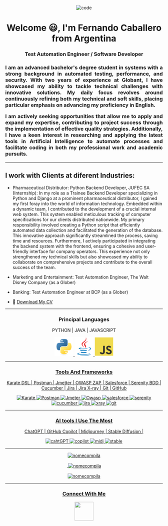 
<p align="center"><img  src="https://media.licdn.com/dms/image/D4D16AQFYPxrkTAFTcQ/profile-displaybackgroundimage-shrink_350_1400/0/1690881508254?e=1709769600&v=beta&t=wWbQrevUjGF1Ts7m7GZ4jo5FHEw38bYZoXVKEkUAayg" alt="code" /></p>

<h1 align="center">Welcome 😃, I'm Fernando Caballero from Argentina</h1>
<h3 align="center">Test Automation Engineer / Software Developer</h3>

<h3 align="justify">I am an advanced bachelor's degree student in systems with a strong background in automated testing, performance, and security. With two years of experience at Globant, I have showcased my ability to tackle technical challenges with innovative solutions. My daily focus revolves around continuously refining both my technical and soft skills, placing particular emphasis on advancing my proficiency in English.

I am actively seeking opportunities that allow me to apply and expand my expertise, contributing to project success through the implementation of effective quality strategies. Additionally, I have a keen interest in researching and applying the latest tools in Artificial Intelligence to automate processes and facilitate coding in both my professional work and academic pursuits.</h3>

<hr>

<h2> I work with Clients at diferent Industries: </h2>

- Pharmaceutical Distributor: Python Backend Developer, JUFEC SA (Internship): In my role as a Trainee Backend Developer specializing in Python and Django at a prominent pharmaceutical distributor, I gained my first foray into the world of information technology. Embedded within a dynamic team, I contributed to the development of a crucial internal web system. This system enabled meticulous tracking of computer specifications for our clients distributed nationwide.
My primary responsibility involved creating a Python script that efficiently automated data collection and facilitated the generation of the database. This innovative approach significantly streamlined the process, saving time and resources.
Furthermore, I actively participated in integrating the backend system with the frontend, ensuring a cohesive and user-friendly interface for company operators. This experience not only strengthened my technical skills but also showcased my ability to collaborate on comprehensive projects and contribute to the overall success of the team.

- Marketing and Entertainment: Test Automation Engineer, The Walt Disney Company (as a Glober)
- Banking: Test Automation Engineer at BCP (as a Glober)
- 📄 [Download My CV](https://drive.google.com/file/d/1afcRedBzQYKQmjtYqNRXxHYv1nKyTdfp/view?usp=sharing)


<hr>

<h3 align="center">Principal Languages</h3>

<p align="center">
  PYTHON | JAVA | JAVASCRIPT
</p>
<p align="center"> <a href="https://angular.io" target="_blank" rel="noreferrer"> 
  <a href="https://www.python.org" target="_blank" rel="noreferrer"> <img src="https://raw.githubusercontent.com/devicons/devicon/master/icons/python/python-original.svg" alt="python" width="60" height="60"/> </a> <a href="https://www.java.com" target="_blank" rel="noreferrer"> <img src="https://raw.githubusercontent.com/devicons/devicon/master/icons/java/java-original.svg" alt="java" width="60" height="60"/> </a>
  <a href="https://developer.mozilla.org/en-US/docs/Web/JavaScript" target="_blank" rel="noreferrer"> <img src="https://raw.githubusercontent.com/devicons/devicon/master/icons/javascript/javascript-original.svg" alt="javascript" width="60" height="60"/> 
</p>

<hr>

<h3 align="center">Tools And Frameworks</h3>
<p align="center">
Karate DSL | Postman | Jmetter | OWASP ZAP | Salesforce | Serenity BDD | Cucumber | Jira | Jira X-ray | Git | GitHub
</p>
<p align="center">
<a href="https://developer.mozilla.org/en-US/docs/Web/JavaScript" target="_blank" rel="noreferrer"> <img src="https://upload.wikimedia.org/wikipedia/commons/thumb/f/f7/Karate_software_logo.svg/1200px-Karate_software_logo.svg.png" alt="Karate" width="60" height="60"/>
<a href="https://developer.mozilla.org/en-US/docs/Web/JavaScript" target="_blank" rel="noreferrer"> <img src="https://www.svgrepo.com/show/354202/postman-icon.svg" alt="Postman" width="60" height="60"/>
<a href="https://developer.mozilla.org/en-US/docs/Web/JavaScript" target="_blank" rel="noreferrer"> <img src="https://images.peerspot.com/image/upload/c_scale,f_auto,q_auto,w_200/hNMJJ78MbNcvroPwWE3TSr3f.jpg" alt="Jmeter" width="60" height="60"/>
<a href="https://developer.mozilla.org/en-US/docs/Web/JavaScript" target="_blank" rel="noreferrer"> <img src="https://banner2.cleanpng.com/20180502/ozq/kisspng-owasp-zap-vulnerability-penetration-test-proxy-ser-web-application-5aea65947a30d0.0276627015253108685005.jpg" alt="Owasp" width="60" height="60"/>
<a href="https://developer.mozilla.org/en-US/docs/Web/JavaScript" target="_blank" rel="noreferrer"> <img src="https://upload.wikimedia.org/wikipedia/commons/thumb/f/f9/Salesforce.com_logo.svg/2560px-Salesforce.com_logo.svg.png" alt="salesforce" width="70" height="60"/>
<a href="https://developer.mozilla.org/en-US/docs/Web/JavaScript" target="_blank" rel="noreferrer"> <img src="https://avatars.githubusercontent.com/u/9455201?s=280&v=4" alt="serenity" width="60" height="60"/>
<a href="https://developer.mozilla.org/en-US/docs/Web/JavaScript" target="_blank" rel="noreferrer"> <img src="https://static.javatpoint.com/tutorial/cucumber/images/cucumber-testing-tutorial.png" alt="cucumber" width="60" height="60"/>
<a href="https://developer.mozilla.org/en-US/docs/Web/JavaScript" target="_blank" rel="noreferrer"> <img src="https://cdn.icon-icons.com/icons2/2699/PNG/512/atlassian_jira_logo_icon_170511.png" alt="jira" width="60" height="60"/>
<a href="https://developer.mozilla.org/en-US/docs/Web/JavaScript" target="_blank" rel="noreferrer"> <img src="https://play-lh.googleusercontent.com/DTMp4aVzalUoCFj6XGPBMXg6pEvhL2entVp6_LS7nVpuPZzdF5CI3AzIOYIsqiAyND8u=w240-h480-rw" alt="xray" width="60" height="60"/>
<a href="https://developer.mozilla.org/en-US/docs/Web/JavaScript" target="_blank" rel="noreferrer"> <img src="https://git-scm.com/images/logos/downloads/Git-Icon-1788C.png" alt="git" width="60" height="60"/>
</p>
  
<hr>

<h3 align="center">AI tools I Use The Most</h3>
<p align="center">
ChatGPT | GitHub Copilot | Midjourney | Stable Diffusion | 
</p>
<p align="center">
<a href="https://developer.mozilla.org/en-US/docs/Web/JavaScript" target="_blank" rel="noreferrer"> <img src="https://cdn-icons-png.flaticon.com/512/11865/11865338.png" alt="cahtGPT" width="60" height="60"/>
<a href="https://developer.mozilla.org/en-US/docs/Web/JavaScript" target="_blank" rel="noreferrer"> <img src="https://miro.medium.com/v2/resize:fit:700/0*oRRpMJ9XqkRnYLhW.png" alt="copilot" width="60" height="60"/>
<a href="https://developer.mozilla.org/en-US/docs/Web/JavaScript" target="_blank" rel="noreferrer"> <img src="https://www.n7net.com/wp-content/uploads/2023/06/Midjourney-logo.png" alt="midj" width="60" height="60"/>
<a href="https://developer.mozilla.org/en-US/docs/Web/JavaScript" target="_blank" rel="noreferrer"> <img src="https://stablediffusion.fr/sd.png" alt="stable" width="60" height="60"/>
</p>



<hr>

<p align="center"><img  src="https://github-readme-stats.vercel.app/api/top-langs?username=nomecompila&show_icons=true&locale=en&layout=compact" alt="nomecompila" /></p>

<p align="center">&nbsp;<img align="center" src="https://github-readme-stats.vercel.app/api?username=nomecompila&show_icons=true&locale=en" alt="nomecompila" /></p>

<p align="center"><img align="center" src="https://github-readme-streak-stats.herokuapp.com/?user=nomecompila&" alt="nomecompila" /></p>

<hr>

<h3 align="center">Connect With Me</h3>
<p align="center">
<a target="_blank" href="https://www.linkedin.com/in/qa-fer-caballero/"><img align="center" src="https://raw.githubusercontent.com/rahuldkjain/github-profile-readme-generator/master/src/images/icons/Social/linked-in-alt.svg" height="60" width="60" /></a>
</p>
